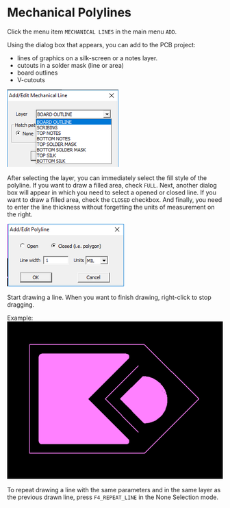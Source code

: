 # Mechanical Polylines

Click the menu item `MECHANICAL LINES` in the main menu `ADD`.

Using the dialog box that appears, you can add to the PCB project:

- lines of graphics on a silk-screen or a notes layer.
- cutouts in a solder mask (line or area)
- board outlines
- V-cutouts

![](pictures/add_line.png)

After selecting the layer, you can immediately select the fill style of the polyline. If you want to draw a filled area, check `FULL`.
Next, another dialog box will appear in which you need to select a opened or closed line. If you want to draw a filled area, check the `CLOSED` checkbox. And finally, you need to enter the line thickness without forgetting the units of measurement on the right.

![](pictures/add_line2.png)

Start drawing a line. When you want to finish drawing, right-click to stop dragging.

Example:
![](pictures/add_line3.png)

To repeat drawing a line with the same parameters and in the same layer as the previous drawn line, press `F4_REPEAT_LINE` in the None Selection mode.

